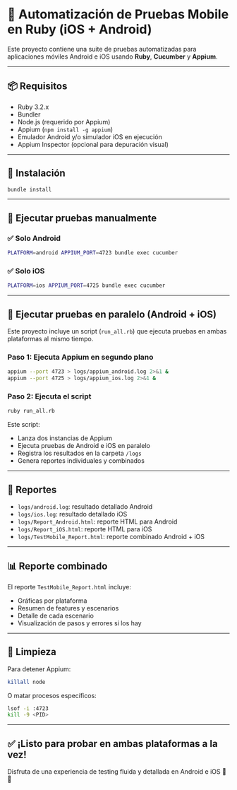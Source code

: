 # 📱 Automatización de Pruebas Mobile en Ruby (iOS + Android)

Este proyecto contiene una suite de pruebas automatizadas para aplicaciones móviles Android e iOS usando **Ruby**, **Cucumber** y **Appium**.

---

## 📦 Requisitos

- Ruby 3.2.x
- Bundler
- Node.js (requerido por Appium)
- Appium (`npm install -g appium`)
- Emulador Android y/o simulador iOS en ejecución
- Appium Inspector (opcional para depuración visual)

---

## 🚀 Instalación

```bash
bundle install
```

---

## 🧪 Ejecutar pruebas manualmente

### ✅ Solo Android

```bash
PLATFORM=android APPIUM_PORT=4723 bundle exec cucumber
```

### ✅ Solo iOS

```bash
PLATFORM=ios APPIUM_PORT=4725 bundle exec cucumber
```

---

## 🔁 Ejecutar pruebas en paralelo (Android + iOS)

Este proyecto incluye un script (`run_all.rb`) que ejecuta pruebas en ambas plataformas al mismo tiempo.

### Paso 1: Ejecuta Appium en segundo plano

```bash
appium --port 4723 > logs/appium_android.log 2>&1 &
appium --port 4725 > logs/appium_ios.log 2>&1 &
```

### Paso 2: Ejecuta el script

```bash
ruby run_all.rb
```

Este script:
- Lanza dos instancias de Appium
- Ejecuta pruebas de Android e iOS en paralelo
- Registra los resultados en la carpeta `/logs`
- Genera reportes individuales y combinados

---

## 📄 Reportes

- `logs/android.log`: resultado detallado Android
- `logs/ios.log`: resultado detallado iOS
- `logs/Report_Android.html`: reporte HTML para Android
- `logs/Report_iOS.html`: reporte HTML para iOS
- `logs/TestMobile_Report.html`: reporte combinado Android + iOS

---

## 📊 Reporte combinado

El reporte `TestMobile_Report.html` incluye:

- Gráficas por plataforma
- Resumen de features y escenarios
- Detalle de cada escenario
- Visualización de pasos y errores si los hay

---

## 🧹 Limpieza

Para detener Appium:

```bash
killall node
```

O matar procesos específicos:

```bash
lsof -i :4723
kill -9 <PID>
```

---

## ✅ ¡Listo para probar en ambas plataformas a la vez!

Disfruta de una experiencia de testing fluida y detallada en Android e iOS 🚀📱
